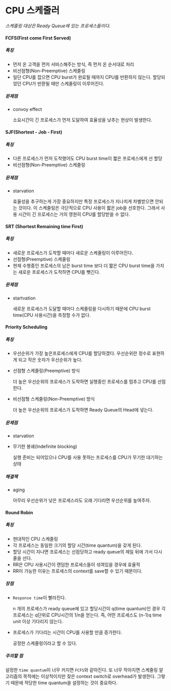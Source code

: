 # CPU 스케줄러

*스케줄링 대상은 Ready Queue에 있는 프로세스들이다.*

#### FCFS(First come First Served)

##### 특징

- 먼저 온 고객을 먼저 서비스해주는 방식, 즉 먼저 온 순서대로 처리
- 비선점형(Non-Preemptive) 스케줄링
- 일단 CPU를 잡으면 CPU burst가 완료될 때까지 CPU를 반환하지 않는다. 할당되었던 CPU가 반환될 때만 스케줄링이 이루어진다.



##### 문제점

- convoy effect

  소요시간이 긴 프로세스가 먼저 도달하여 효율성을 낮추는 현상이 발생한다.



#### SJF(Shortest - Job - First)

##### 특징

- 다른 프로세스가 먼저 도착했어도 CPU burst time이 짧은 프로세스에게 선 할당
- 비선점형(Non-Preemptive) 스케줄링



##### 문제점

- starvation

  효율성을 추구하는게 가장 중요하지만 특정 프로세스가 지나치게 차별받으면 안되는 것이다. 이 스케줄링은 극단적으로 CPU 사용이 짧은 job을 선호한다. 그래서 사용 시간이 긴 프로세스는 거의 영원히 CPU를 할당받을 수 없다.



#### SRT (Shortest Remaining time First)

##### 특징

- 새로운 프로세스가 도착할 때마다 새로운 스케줄링이 이루어진다.
- 선점형(Preemptive) 스케줄링
- 현재  수행중인 프로세스의 남은 burst time 보다 더 짧은 CPU burst time을 가지는 새로운 프로세스가 도착하면 CPU를 뺏긴다.



##### 문제점

- startvation

  새로운 프로세스가 도달할 때마다 스케줄링을 다시하기 때문에 CPU burst time(CPU 사용시간)을 측정할 수가 없다.



#### Priority Scheduling

##### 특징

- 우선순위가 가장 높은프로세스에게 CPU를 할당하겠다. 우선순위란 정수로 표현하게 되고 작은 숫자가 우선순위가 높다.

- 선점형 스케줄링(Preemptive) 방식

  더 높은 우선순위의 프로세스가 도착하면 실행중인 프로세스를 멈추고 CPU를 선점한다.

- 비선점형 스케줄링(Non-Preemptive) 방식

  더 높은 우선순위의 프로세스가 도착하면 Ready Queue의 Head에 넣는다.



##### 문제점

- starvation

- 무기한 봉쇄(Indefinite blocking)

  실행 준비는 되어있으나 CPU를 사용 못하는 프로세스를 CPU가 무기한 대기하는 상태



##### 해결책

- aging

  아무리 우선순위가 낮은 프로세스라도 오래 기다리면 우선순위를 높여주자.



#### Round Robin

##### 특징

- 현대적인 CPU 스케줄링
- 각 프로세스는 동일한 크기의 할당 시간(time quantum)을 갖게 된다.
- 할당 시간이 지나면 프로세스는 선점당하고 ready queue의 제일 뒤에 가서 다시 줄을 선다.
- RR은 CPU 사용시간이 랜덤한 프로세스들이 섞여있을 경우에 효율적
- RR이 가능한 이유는 프로세스의 context를 save할 수 있기 때문이다.



##### 장점

- `Response time`이 빨라진다.

  n 개의 프로세스가 ready queue에 있고 할당시간이 q(time quantum)인 경우 각 프로세스는 q단위로 CPU시간의 1/n을 얻는다. 즉, 어떤 프로세스도 (n-1)q time unit 이상 기다리지 않는다.

- 프로세스가 기다리는 시간이 CPU를 사용할 만큼 증가한다.

  공정한 스케줄링이라고 할 수 있다.



##### 주의할 점

설정한 `time quantum`이 너무 커지면 `FCFS`와 같아진다. 또 너무 작아지면 스케줄링 알고리즘의 목적에는 이상적이지만 잦은 context switch로 overhead가 발생한다. 그렇기 때문에 적당한 time quantum을 설정하는 것이 중요하다.